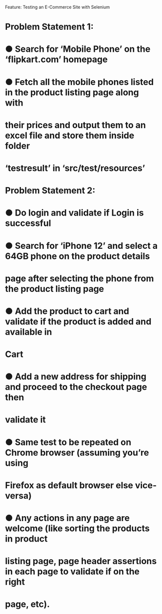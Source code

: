Feature: Testing an E-Commerce Site with Selenium

#  Problem Statement 1:
#  ● Search for ‘Mobile Phone’ on the ‘flipkart.com’ homepage
#  ● Fetch all the mobile phones listed in the product listing page along with
#  their prices and output them to an excel file and store them inside folder
#  ‘testresult’ in ‘src/test/resources’

#  Problem Statement 2:
#  ● Do login and validate if Login is successful
#  ● Search for ‘iPhone 12’ and select a 64GB phone on the product details
#  page after selecting the phone from the product listing page
#  ● Add the product to cart and validate if the product is added and available in
#  Cart
#  ● Add a new address for shipping and proceed to the checkout page then
#  validate it
#  ● Same test to be repeated on Chrome browser (assuming you’re using
#  Firefox as default browser else vice-versa)
#  ● Any actions in any page are welcome (like sorting the products in product
#  listing page, page header assertions in each page to validate if on the right
#  page, etc).
